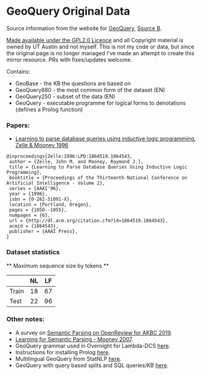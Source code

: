 # GeoQuery Original Data

Source information from the website for [GeoQuery](http://www.cs.utexas.edu/users/ml/geo.html), [Source B](http://www.cs.utexas.edu/~ml/nldata/geoquery.html).

[Made available under the GPL2.0 Licence](https://www.gnu.org/licenses/old-licenses/gpl-2.0.en.html) and all Copyright material is owned by UT Austin and not myself. This is not my code or data, but since the original page is no longer managed I've made an attempt to create this mirror resource. PRs with fixes/updates welcome. 

Contains:

* GeoBase - the KB the questions are based on
* GeoQuery880 - the most common form of the dataset (EN)
* GeoQuery250 - subset of the data (EN)
* GeoQuery - executable programme for logical forms to denotations (defines a Prolog function)

### Papers:
* [Learning to parse database queries using inductive logic programming. Zelle & Mooney 1996](https://www.cs.utexas.edu/~ml/papers/chill-aaai-96.pdf)
```
@inproceedings{Zelle:1996:LPD:1864519.1864543,
 author = {Zelle, John M. and Mooney, Raymond J.},
 title = {Learning to Parse Database Queries Using Inductive Logic Programming},
 booktitle = {Proceedings of the Thirteenth National Conference on Artificial Intelligence - Volume 2},
 series = {AAAI'96},
 year = {1996},
 isbn = {0-262-51091-X},
 location = {Portland, Oregon},
 pages = {1050--1055},
 numpages = {6},
 url = {http://dl.acm.org/citation.cfm?id=1864519.1864543},
 acmid = {1864543},
 publisher = {AAAI Press},
} 
```

### Dataset statistics

** Maximum sequence size by tokens **

|       | NL | LF |
|-------|----|----|
| Train | 18 | 67 |
| Test  | 22 | 96 |


### Other notes:
* A survey on [Semantic Parsing on OpenReview for AKBC 2019](https://openreview.net/forum?id=HylaEWcTT7).
* [Learning for Semantic Parsing - Mooney 2007](https://link.springer.com/content/pdf/10.1007%2F978-3-540-70939-8.pdf).
* GeoQuery grammar used in Overnight for Lambda-DCS [here](https://worksheets.codalab.org/rest/bundles/0x40d0664a7a3c4afc853e0509e546c6c4/contents/blob/geo880.grammar).
* Instructions for installing Prolog [here](https://wwu-pi.github.io/tutorials/lectures/lsp/010_install_swi_prolog.html).
* Multilingual GeoQuery from StatNLP [here](http://www.statnlp.org/software/dataset).
* GeoQuery with query based splits and SQL queries/KB [here](https://github.com/jkkummerfeld/text2sql-data).